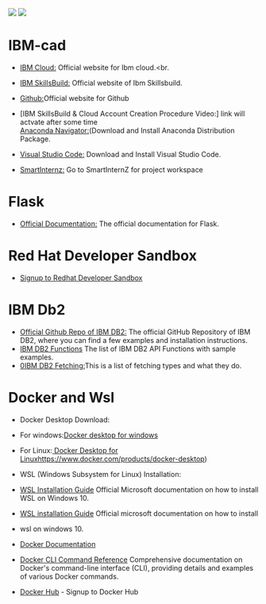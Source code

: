
<img src ="https://github.com/baiju012/ibm-fdp-cad/assets/111991510/c54026bb-a93d-4f21-abbd-bdee59bc20e4">
<img src ="https://github.com/baiju012/ibm-fdp-cad/assets/111991510/ba293749-10f8-4607-8c67-973818f866bb">




# IBM-cad
* [IBM Cloud:](https://cloud.ibm.com/login) Official website for Ibm cloud.<br.
* [IBM SkillsBuild:](https://www.ibm.com/academic/home) Official website of Ibm Skillsbuild.<br>
* [Github:](https://github.com/)Official website for Github<br>
* [IBM SkillsBuild & Cloud Account Creation Procedure Video:] link will actvate after some time<br> [Anaconda Navigator:](https://www.anaconda.com/download)(Download and Install Anaconda Distribution Package.<br>
 
* [Visual Studio Code:](https://code.visualstudio.com/)  Download and Install Visual Studio Code.<br>
* [SmartInternz:](https://smartinternz.com/educator-login) Go to SmartInternZ for project workspace<br>

# Flask
* [Official Documentation:](https://flask.palletsprojects.com/en/2.3.x/quickstart/#a-minimal-application) The official documentation for Flask.<br>

# Red Hat Developer Sandbox
 * [Signup to Redhat Developer Sandbox](https://developers.redhat.com/developer-sandbox)<br>

# IBM Db2
* [Official Github Repo of IBM DB2:](https://github.com/ibmdb/python-ibmdb) The official GitHub Repository of IBM DB2, where you can find a few examples and installation instructions.<br>
* [IBM DB2 Functions](https://github.com/ibmdb/python-ibmdb/wiki/APIs)  The list of IBM DB2 API Functions with sample examples.<br>
* [0IBM DB2 Fetching:](https://www.ibm.com/docs/en/dscp/10.1.0?topic=db-fetching-rows-columns-from-result-sets)This is a list of fetching types and what they do.<br>



# Docker and Wsl
 * Docker Desktop Download:<br>
*  For windows:[Docker desktop for windows](https://www.docker.com/products/docker-desktop)<br>
 * For Linux:[ Docker Desktop for Linux](https://www.docker.com/products/docker-desktop)https://www.docker.com/products/docker-desktop)<br>
 
*  WSL (Windows Subsystem for Linux) Installation:
* [WSL Installation Guide](https://docs.microsoft.com/en-us/windows/wsl/install-win1) Official Microsoft documentation on how to install WSL on Windows 10.<br>
* [WSL installation Guide](https://docs.docker.com/) Official microsoft documentation on how to install 
* wsl on windows 10.<br>
* [Docker Documentation ](https://docs.docker.com/)<br>
* [Docker CLI Command Reference](https://docs.docker.com/engine/reference/commandline/cli/) Comprehensive documentation on Docker's command-line interface (CLI), providing details and examples of various Docker commands.<br>
* [Docker Hub](https://hub.docker.com/) - Signup to Docker Hub<br>








 
